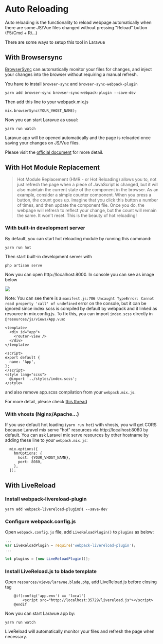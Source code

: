 # Auto Reloading
Auto reloading is the functionality to reload webpage automatically when there are some JS/Vue files changed without pressing "Reload" button (F5/Cmd + R/...)

There are some ways to setup this tool in Laravue

## With Browsersync
[BrowserSync](https://browsersync.io/) can automatically monitor your files for changes, and inject your changes into the browser without requiring a manual refresh.

You have to install `browser-sync` and `browser-sync-webpack-plugin`
```
yarn add browser-sync browser-sync-webpack-plugin --save-dev
```

Then add this line to your webpack.mix.js
```
mix.browserSync(YOUR_VHOST_NAME);
```

Now you can start Laravue as usual:
```
yarn run watch
```

Laravue app will be opened automatically and the page is reloaded once saving your changes on JS/Vue files.

Please visit the [official document](https://laravel.com/docs/6.x/mix#browsersync-reloading) for more detail.

## With Hot Module Replacement
> Hot Module Replacement (HMR - or Hot Reloading) allows you to, not just refresh the page when a piece of JavaScript is changed, but it will also maintain the current state of the component in the browser. As an example, consider a simple counter component. When you press a button, the count goes up. Imagine that you click this button a number of times, and then update the component file. Once you do, the webpage will refresh to reflect your change, but the count will remain the same. It won't reset. This is the beauty of hot reloading!


### With built-in development server
By default, you can start hot reloading module by running this command:
```
yarn run hot
```
Then start built-in development server with 
```
php artisan serve
```
Now you can open http://localhost:8000. In console you can see as image below

![](https://cdn.laravue.dev/hot-reload.png)

Note: You can see there is a `manifest.js:786 Uncaught TypeError: Cannot read property 'call' of undefined` error on the console, but it can be ignored since index.scss is compiled by default by webpack and it linked as resource in mix.config.js. To fix this, you can import `index.scss` directly in `@resources/js/views/App.vue`:
```vuejs
<template>
  <div id="app">
    <router-view />
  </div>
</template>

<script>
export default {
  name: 'App',
};
</script>
<style lang="scss">
  @import '../styles/index.scss';
</style>
```
and also remove app.scss compilation from your `webpack.mix.js`.

For more detail, please check [this thread](https://github.com/JeffreyWay/laravel-mix/issues/2228)

### With vhosts (Nginx/Apache...)

If you use default hot loading (`yarn run hot`) with vhosts, you will get CORS because Laravel mix serve "hot" resources via http://localhost:8080 by default. You can ask Laravel mix serve resources by other hostname by adding these line to your `webpack.mix.js`:

```
  mix.options({
    hmrOptions: {
      host: {YOUR_VHOST_NAME},
      port: 8080,
    },
  });
```

## With LiveReload
### Install webpack-livereload-plugin
```
yarn add webpack-livereload-plugin@1 --save-dev
```
### Configure webpack.config.js
Open `webpack.config.js` file, add `LiveReloadPlugin()` to `plugins` as below:
```js
...
var LiveReloadPlugin = require('webpack-livereload-plugin');
...

let plugins = [new LiveReloadPlugin()];
```

### Install LiveReload.js to blade template
Open `resources/views/laravue.blade.php`, add LiveReload.js before closing </body> tag
```
    @if(config('app.env') == 'local')
        <script src="http://localhost:35729/livereload.js"></script>
    @endif
```

Now you can start Laravue app by:
```
yarn run watch
```

LiveReload will automatically monitor your files and refresh the page when necessary.



